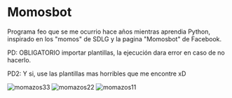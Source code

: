 # Momosbot
Programa feo que se me ocurrio hace años mientras aprendia Python, inspirado en los "momos" de SDLG y la pagina "Momosbot" de Facebook.

PD: OBLIGATORIO importar plantillas, la ejecución dara error en caso de no hacerlo.

PD2: Y si, use las plantillas mas horribles que me encontre xD

![momazos33](https://github.com/user-attachments/assets/a3d4b142-bae0-476d-8476-91626e4d047e)
![momazos22](https://github.com/user-attachments/assets/2ddbdeb9-99d6-4d8b-935f-6c629a4d828d)
![momazos11](https://github.com/user-attachments/assets/0d9c0059-406e-49a9-a1dd-02f19868926a)
